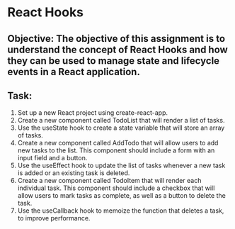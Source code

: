# React Hooks

## Objective: The objective of this assignment is to understand the concept of React Hooks and how they can be used to manage state and lifecycle events in a React application.

## Task:
1. Set up a new React project using create-react-app.
2. Create a new component called TodoList that will render a list of tasks.
3. Use the useState hook to create a state variable that will store an array of tasks.
4. Create a new component called AddTodo that will allow users to add new tasks to the list. This component should include a form with an input field and a button.
5. Use the useEffect hook to update the list of tasks whenever a new task is added or an existing task is deleted.
6. Create a new component called TodoItem that will render each individual task. This component should include a checkbox that will allow users to mark tasks as complete, as well as a button to delete the task.
7. Use the useCallback hook to memoize the function that deletes a task, to improve performance.
